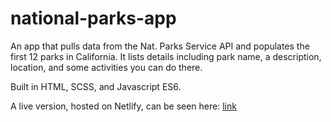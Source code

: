 # national-parks-app

An app that pulls data from the Nat. Parks Service API and populates the first 12 parks in California. It lists details including park name, a description, location, and some activities you can do there.

Built in HTML, SCSS, and Javascript ES6.

A live version, hosted on Netlify, can be seen here: [link](https://dan-kersten-national-parks.netlify.app/)
